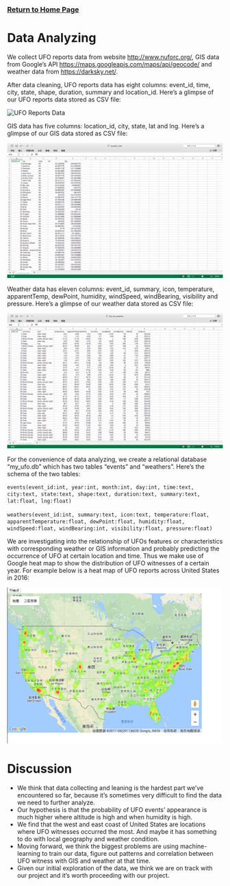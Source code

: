 ### [Return to Home Page](https://jyan16.github.io/UFO/)

# Data Analyzing

  We collect UFO reports data from website http://www.nuforc.org/, GIS data from Google’s API https://maps.googleapis.com/maps/api/geocode/ and weather data from https://darksky.net/.

  After data cleaning, UFO reports data has eight columns: event_id, time, city, state, shape, duration, summary and location_id.
  Here’s a glimpse of our UFO reports data stored as CSV file:
  
![UFO Reports Data](https://raw.githubusercontent.com/jyan16/UFO/blob/master/docs/img/ufo_reports_data.png)

  GIS data has five columns: location_id, city, state, lat and lng.
  Here’s a glimpse of our GIS data stored as CSV file:

![Geography Data](https://github.com/jyan16/UFO/blob/master/docs/img/geography_data.png)

  Weather data has eleven columns: event_id, summary, icon, temperature, apparentTemp, dewPoint, humidity, windSpeed, windBearing, visibility and pressure.
  Here’s a glimpse of our weather data stored as CSV file:
  
![Weather Data](https://github.com/jyan16/UFO/blob/master/docs/img/weather_data.png)

  For the convenience of data analyzing, we create a relational database “my_ufo.db” which has two tables “events” and “weathers”.
  Here’s the schema of the two tables:
  
	events(event_id:int, year:int, month:int, day:int, time:text, city:text, state:text, shape:text, duration:text, summary:text, lat:float, lng:float)
	
	weathers(event_id:int, summary:text, icon:text, temperature:float, apparentTemperature:float, dewPoint:float, humidity:float, windSpeed:float, windBearing:int, visibility:float, pressure:float)

  We are investigating into the relationship of UFOs features or characteristics with corresponding weather or GIS information and probably predicting the occurrence of UFO at certain location and time. Thus we make use of Google heat map to show the distribution of UFO witnesses of a certain year.
  For example below is a heat map of UFO reports across United States in 2016:
  
![Heat Map 2016](https://github.com/jyan16/UFO/blob/master/docs/img/heatmap_2016.png)

# Discussion

  * We think that data collecting and leaning is the hardest part we’ve encountered so far, because it’s sometimes very difficult to find the data we need to further analyze.
  * Our hypothesis is that the probability of UFO events’ appearance is much higher where altitude is high and when humidity is high.
  * We find that the west and east coast of United States are locations where UFO witnesses occurred the most. And maybe it has something to do with local geography and weather condition.
  * Moving forward, we think the biggest problems are using machine-learning to train our data, figure out patterns and correlation between UFO witness with GIS and weather at that time.	
  * Given our initial exploration of the data, we think we are on track with our project and it’s worth proceeding with our project.
